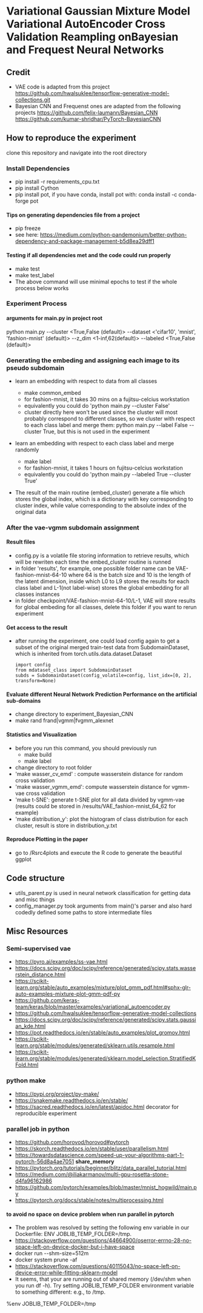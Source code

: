 # Variational Gaussian Mixture Model Variational AutoEncoder Cross Validation Reampling onBayesian and Frequest Neural Networks

## Credit
- VAE code is adapted from this project
https://github.com/hwalsuklee/tensorflow-generative-model-collections.git
- Bayesian CNN and Frequenst ones are adapted from the following projects
https://github.com/felix-laumann/Bayesian_CNN
https://github.com/kumar-shridhar/PyTorch-BayesianCNN

 
## How to reproduce the experiment

clone this repository and navigate into the root directory

### Install Dependencies
- pip install -r requirements_cpu.txt
- pip install Cython
- pip install pot, if you have conda, install pot with:  conda install -c conda-forge pot

#### Tips on generating dependencies file from a project
- pip freeze
- see here: https://medium.com/python-pandemonium/better-python-dependency-and-package-management-b5d8ea29dff1

#### Testing if all dependencies met and the code could run properly
- make test
- make test_label
- The above command will use minimal epochs to test if the whole process below works

### Experiment Process

#### arguments for main.py in project root
  python main.py
  --cluster <True,False (default)>
  --dataset <'cifar10', 'mnist', 'fashion-mnist' (default)>
  --z_dim <1-inf,62(default)>
  --labeled <True,False (default)>

### Generating the embeding and assigning each image to its pseudo subdomain
- learn an embedding with respect to data from all classes
    - make common_embed
    - for fashion-mnist, it takes 30 mins on a fujitsu-celcius workstation
    - equivalently you could do  'python main.py --cluster False'
    - cluster directly here won't be used since the cluster will most probably correspond to different classes, so we cluster with respect to each class label and merge them: python main.py --label False --cluster True, but this is not used in the experiment

- learn an embedding with respect to each class label and merge randomly
    - make label 
    - for fashion-mnist, it takes 1 hours on fujitsu-celcius workstation
    - equivalently you could do 'python main.py --labeled True --cluster True' 

- The result of the main routine (embed_cluster)  generate a file which stores the global index, which is a dictionary with key corresponding to cluster index, while value corresponding to the absolute index of the original data

### After the vae-vgmm subdomain assignment

#### Result files
- config.py is a volatile file storing information to retrieve results, which will be rewriten each time the embed_cluster routine is runned
- in folder 'results', for example, one possible folder name can be VAE-fashion-mnist-64-10 where 64 is
the batch size and 10 is the length of the latent dimension, inside which L0 to L9 stores the
results for each class label and L-1(not label-wise) stores the global embedding for all classes instances
- in folder checkpoint/VAE-fashion-mnist-64-10/L-1, VAE will store results for global embeding for all classes, delete this folder if you want to rerun experiment

#### Get access to the result
- after running the experiment, one could load config again to get a subset of the original merged train-test data from SubdomainDataset, which is inherited from torch.utils.data.dataset.Dataset

  ```
  import config
  from mdataset_class import SubdomainDataset
  subds = SubdomainDataset(config_volatile=config, list_idx=[0, 2], transform=None)
  ```

#### Evaluate different Neural Network Prediction Performance on the artificial sub-domains
- change directory to experiment_Bayesian_CNN
- make rand frand|vgmm|fvgmm_alexnet

#### Statistics and Visualization
- before you run this command, you should previously run 
    - make build
    - make label
- change directory to root folder
- 'make wasser_cv_emd' : compute wasserstein distance for random cross validation
- 'make wasser_vgmm_emd': compute wasserstein distance for vgmm-vae cross validation
- 'make t-SNE': generate t-SNE plot for all data divided by vgmm-vae  (results could be stored in /results/VAE_fashion-mnist_64_62 for example)
- 'make distribution_y': plot the histogram of class distribution for each cluster, result is store in distribution_y.txt

#### Reproduce Plotting in the paper
- go to  /Rsrc4plots and execute the R code to generate the beautiful ggplot

## Code structure 
- utils_parent.py is used in neural network classification for getting data and misc things
- config_manager.py took arguments from main()'s parser and also hard codedly defined some paths to
  store intermediate files

## Misc Resources

### Semi-supervised vae
- https://pyro.ai/examples/ss-vae.html
- https://docs.scipy.org/doc/scipy/reference/generated/scipy.stats.wasserstein_distance.html
- https://scikit-learn.org/stable/auto_examples/mixture/plot_gmm_pdf.html#sphx-glr-auto-examples-mixture-plot-gmm-pdf-py
- https://github.com/keras-team/keras/blob/master/examples/variational_autoencoder.py
- https://github.com/hwalsuklee/tensorflow-generative-model-collections
- https://docs.scipy.org/doc/scipy/reference/generated/scipy.stats.gaussian_kde.html
- https://pot.readthedocs.io/en/stable/auto_examples/plot_gromov.html
- https://scikit-learn.org/stable/modules/generated/sklearn.utils.resample.html
- https://scikit-learn.org/stable/modules/generated/sklearn.model_selection.StratifiedKFold.html

### python make
- https://pypi.org/project/py-make/
- https://snakemake.readthedocs.io/en/stable/
- https://sacred.readthedocs.io/en/latest/apidoc.html  decorator for reproducible experiment

### parallel job in python
- https://github.com/horovod/horovod#pytorch
- https://skorch.readthedocs.io/en/stable/user/parallelism.html
- https://towardsdatascience.com/speed-up-your-algorithms-part-1-pytorch-56d8a4ae7051  **share_memory**
- https://pytorch.org/tutorials/beginner/blitz/data_parallel_tutorial.html
- https://medium.com/@iliakarmanov/multi-gpu-rosetta-stone-d4fa96162986
- https://github.com/pytorch/examples/blob/master/mnist_hogwild/main.py
- https://pytorch.org/docs/stable/notes/multiprocessing.html

#### to avoid no space on device problem when run parallel in pytorch
- The problem was resolved by setting the following env variable in our Dockerfile: ENV JOBLIB_TEMP_FOLDER=/tmp.
- https://stackoverflow.com/questions/44664900/oserror-errno-28-no-space-left-on-device-docker-but-i-have-space
- docker run --shm-size=512m <image-name>
- docker system prune -af
- https://stackoverflow.com/questions/40115043/no-space-left-on-device-error-while-fitting-sklearn-model 
- It seems, that your are running out of shared memory (/dev/shm when you run df -h). Try setting JOBLIB_TEMP_FOLDER environment variable to something different: e.g., to /tmp. 

%env JOBLIB_TEMP_FOLDER=/tmp

